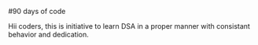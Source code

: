 #90 days of code

Hii coders, this is initiative to learn DSA in a proper manner with 
consistant behavior and dedication. 
